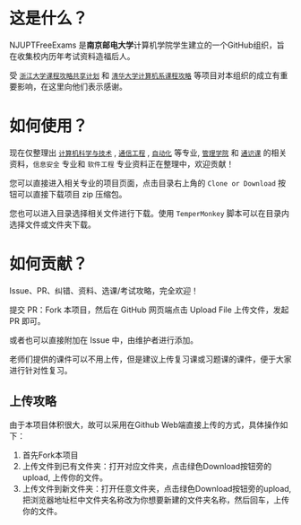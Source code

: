 # 这是什么？

NJUPTFreeExams 是**南京邮电大学**计算机学院学生建立的一个GitHub组织，旨在收集校内历年考试资料造福后人。

受 [`浙江大学课程攻略共享计划`](https://github.com/QSCTech/zju-icicles) 和 [`清华大学计算机系课程攻略`](https://github.com/Trinkle23897/THU-CST-Cracker) 等项目对本组织的成立有重要影响，在这里向他们表示感谢。

# 如何使用？

现在仅整理出 [`计算机科学与技术`](https://njuptfreeexams.github.io/NJUPT-CS-Free-Exams/) , [`通信工程`](https://njuptfreeexams.github.io/NJUPT-TE-Free-Exams/) , [`自动化`](https://njuptfreeexams.github.io/NJUPT_AUTO_StudyMaterials/) 等专业, [`管理学院`](https://njuptfreeexams.github.io/NJUPT-Managing-Free-Exams/) 和 [`通识课`](https://njuptfreeexams.github.io/NJUPT-General-Free-Exams/) 的相关资料，`信息安全` 专业和 `软件工程` 专业资料正在整理中，欢迎贡献！

您可以直接进入相关专业的项目页面，点击目录右上角的 `Clone or Download` 按钮可以直接下载项目 zip 压缩包。

您也可以进入目录选择相关文件进行下载。使用 `TemperMonkey` 脚本可以在目录内选择文件或文件夹下载。

# 如何贡献？
Issue、PR、纠错、资料、选课/考试攻略，完全欢迎！

提交 PR：Fork 本项目，然后在 GitHub 网页端点击 Upload File 上传文件，发起 PR 即可。

或者也可以直接附加在 Issue 中，由维护者进行添加。

老师们提供的课件可以不用上传，但是建议上传复习课或习题课的课件，便于大家进行针对性复习。

## 上传攻略
由于本项目体积很大，故可以采用在Github Web端直接上传的方式，具体操作如下：

1. 首先Fork本项目
2. 上传文件到已有文件夹：打开对应文件夹，点击绿色Download按钮旁的upload, 上传你的文件。
3. 上传文件到新文件夹：打开任意文件夹，点击绿色Download按钮旁的upload, 把浏览器地址栏中文件夹名称改为你想要新建的文件夹名称，然后回车，上传你的文件。
